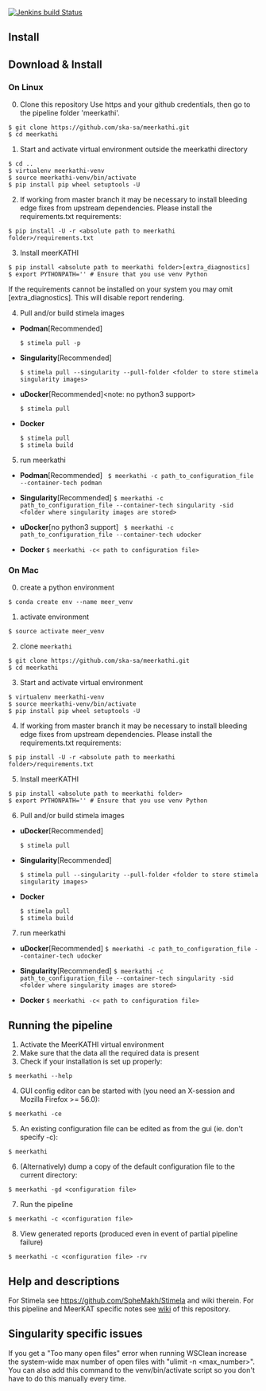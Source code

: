 [![Jenkins build Status](https://jenkins.meqtrees.net/job/meerkathi-cron/badge/icon)](https://jenkins.meqtrees.net/job/meerkathi-cron/)

## Install

## Download & Install

### On Linux

0. Clone this repository
Use https and your github credentials, then go to the pipeline folder 'meerkathi'.
```
$ git clone https://github.com/ska-sa/meerkathi.git
$ cd meerkathi
```
1. Start and activate virtual environment outside the meerkathi directory
```
$ cd ..
$ virtualenv meerkathi-venv
$ source meerkathi-venv/bin/activate
$ pip install pip wheel setuptools -U
```
2. If working from master branch it may be necessary to install bleeding edge fixes from upstream dependencies. Please install the requirements.txt requirements:
```
$ pip install -U -r <absolute path to meerkathi folder>/requirements.txt
```
3. Install meerKATHI
```
$ pip install <absolute path to meerkathi folder>[extra_diagnostics]
$ export PYTHONPATH='' # Ensure that you use venv Python
```
If the requirements cannot be installed on your system you may omit [extra_diagnostics]. This will disable report rendering.

4. Pull and/or build stimela images

  - **Podman**[Recommended]
    ```
    $ stimela pull -p
    ```
    
  - **Singularity**[Recommended]
    ```
    $ stimela pull --singularity --pull-folder <folder to store stimela singularity images>
    ```

  - **uDocker**[Recommended]<note: no python3 support>
    ```
    $ stimela pull
    ```
    
  - **Docker**
    ```
    $ stimela pull
    $ stimela build
    ```

5. run meerkathi

  - **Podman**[Recommended]
    ``` $ meerkathi -c path_to_configuration_file --container-tech podman```

  - **Singularity**[Recommended]
    ```$ meerkathi -c path_to_configuration_file --container-tech singularity -sid <folder where singularity images are stored>```

  - **uDocker**[no python3 support]
    ``` $ meerkathi -c path_to_configuration_file --container-tech udocker```

  - **Docker**
    ```$ meerkathi -c< path to configuration file>```


### On Mac

0. create a python environment

`$ conda create env --name meer_venv`

1. activate environment

`$ source activate meer_venv`

2. clone `meerkathi`
```
$ git clone https://github.com/ska-sa/meerkathi.git
$ cd meerkathi
```
3. Start and activate virtual environment
```
$ virtualenv meerkathi-venv
$ source meerkathi-venv/bin/activate
$ pip install pip wheel setuptools -U
```
4. If working from master branch it may be necessary to install bleeding edge fixes from upstream dependencies. Please install the requirements.txt requirements:
```
$ pip install -U -r <absolute path to meerkathi folder>/requirements.txt
```
5. Install meerKATHI
```
$ pip install <absolute path to meerkathi folder>
$ export PYTHONPATH='' # Ensure that you use venv Python
```

6. Pull and/or build stimela images
  - **uDocker**[Recommended]
    ```
    $ stimela pull
    ```
    
  - **Singularity**[Recommended]
    ```
    $ stimela pull --singularity --pull-folder <folder to store stimela singularity images>
    ```

  - **Docker**
    ```
    $ stimela pull
    $ stimela build
    ```

7. run meerkathi
  - **uDocker**[Recommended]
    ```$ meerkathi -c path_to_configuration_file --container-tech udocker```

  - **Singularity**[Recommended]
    ```$ meerkathi -c path_to_configuration_file --container-tech singularity -sid <folder where singularity images are stored>```
      
  - **Docker**
    ```$ meerkathi -c< path to configuration file>```
    
    
## Running the pipeline
1. Activate the MeerKATHI virtual environment
2. Make sure that the data all the required data is present
3. Check if your installation is set up properly:
```
$ meerkathi --help
```
4. GUI config editor can be started with (you need an X-session and Mozilla Firefox >= 56.0):
```
$ meerkathi -ce
```
5. An existing configuration file can be edited as from the gui (ie. don't specify -c):
```
$ meerkathi
```
6. (Alternatively) dump a copy of the default configuration file to the current directory:
```
$ meerkathi -gd <configuration file>
```
7. Run the pipeline
```
$ meerkathi -c <configuration file>
```
8. View generated reports (produced even in event of partial pipeline failure)
```
$ meerkathi -c <configuration file> -rv
```
## Help and descriptions
For Stimela see https://github.com/SpheMakh/Stimela and wiki therein.
For this pipeline and MeerKAT specific notes see [wiki](https://github.com/ska-sa/meerkathi/wiki) of this repository.

## Singularity specific issues
If you get a "Too many open files" error when running WSClean increase the system-wide max number of open files with "ulimit -n <max_number>". You can also add this command to the venv/bin/activate script so you don't have to do    this manually every time.
